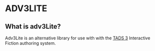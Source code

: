 # ADV3LITE
## What is adv3Lite?
Adv3Lite is an alternative library for use with with the [TADS 3](www.tads.org) Interactive Fiction authoring system.
